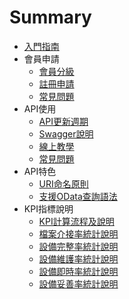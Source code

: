 # Summary

* [入門指南](README.md)
* 會員申請
  * [會員分級](Member/MemberType.md)
  * [註冊申請](Member/GoRegister.md)
  * [常見問題](Member/MemberFAQ.md)
* API使用 
  * [API更新週期](API/UpdateFrequency.md)
  * [Swagger說明](API/Swagger.md)
  * [線上教學](API/Demo.md)
  * [常見問題](API/FAQ.md)
* API特色
  * [URI命名原則](API/URI.md)
  * [支援OData查詢語法](API/OData.md)
* KPI指標說明
  * [KPI計算流程及說明](KPI/SOP.md)
  * [檔案介接率統計說明](KPI/File.md)
  * [設備完整率統計說明](KPI/Complete.md)
  * [設備維護率統計說明](KPI/Maintain.md)
  * [設備即時率統計說明](KPI/Update.md)
  * [設備妥善率統計說明](KPI/Proper.md)
